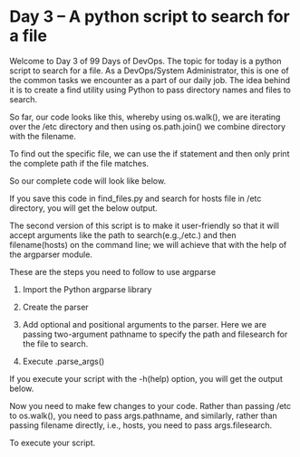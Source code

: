 # Day 3 – A python script to search for a file

Welcome to Day 3 of 99 Days of DevOps. The topic for today is a python script to search for a file. As a DevOps/System Administrator, this is one of the common tasks we encounter as a part of our daily job. The idea behind it is to create a find utility using Python to pass directory names and files to search.

So far, our code looks like this, whereby using os.walk(), we are iterating over the /etc directory and then using os.path.join() we combine directory with the filename.

To find out the specific file, we can use the if statement and then only print the complete path if the file matches.

So our complete code will look like below.

If you save this code in find_files.py and search for hosts file in /etc directory, you will get the below output.

The second version of this script is to make it user-friendly so that it will accept arguments like the path to search(e.g.,/etc.) and then filename(hosts) on the command line; we will achieve that with the help of the argparser module.

These are the steps you need to follow to use argparse

1. Import the Python argparse library

2. Create the parser

3. Add optional and positional arguments to the parser. Here we are passing two-argument pathname to specify the path and filesearch for the file to search.

4. Execute .parse_args()

If you execute your script with the -h(help) option, you will get the output below.

Now you need to make few changes to your code. Rather than passing /etc to os.walk(), you need to pass args.pathname, and similarly, rather than passing filename directly, i.e., hosts, you need to pass args.filesearch.

To execute your script.
